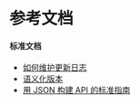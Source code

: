 # 参考文档

#### 标准文档

* [如何维护更新日志](http://keepachangelog.com/zh-CN/0.3.0/)
* [语义化版本](http://semver.org/lang/zh-CN/)
* [用 JSON 构建 API 的标准指南](http://jsonapi.org.cn/)



